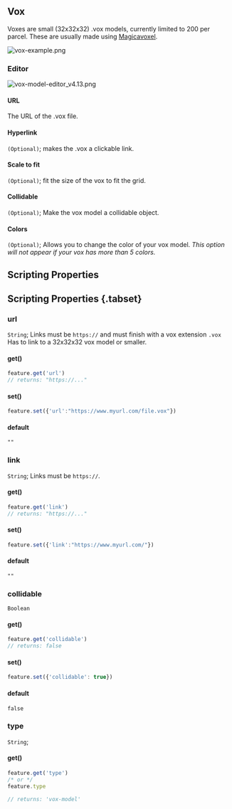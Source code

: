 ## Vox

Voxes are small (32x32x32) .vox models, currently limited to 200 per parcel. These are usually made using [Magicavoxel](https://ephtracy.github.io/).

![vox-example.png](/vox-example.png)

### Editor

![vox-model-editor_v4.13.png](/vox-model-editor_v4.13.png)

#### URL

The URL of the .vox file.

#### Hyperlink

`(Optional)`; makes the .vox a clickable link.

#### Scale to fit

`(Optional)`; fit the size of the vox to fit the grid.

#### Collidable

`(Optional)`; Make the vox model a collidable object.

#### Colors

`(Optional)`;
Allows you to change the color of your vox model.
*This option will not appear if your vox has more than 5 colors.*


## Scripting Properties
## Scripting Properties {.tabset}
### url
`String`; Links must be `https://` and must finish with a vox extension `.vox`
Has to link to a 32x32x32 vox model or smaller.

#### get()

```js
feature.get('url')
// returns: "https://..."
```

#### set()

```js
feature.set({'url':"https://www.myurl.com/file.vox"})
```

#### default

`""`

### link
`String`; Links must be `https://`.

#### get()

```js
feature.get('link')
// returns: "https://..."
```

#### set()

```js
feature.set({'link':"https://www.myurl.com/"})
```

#### default

`""`

### collidable
`Boolean`

#### get()

```js
feature.get('collidable')
// returns: false
```

#### set()

```js
feature.set({'collidable': true})
```

#### default

`false`

### type
`String`;

#### get()

```js
feature.get('type')
/* or */
feature.type

// returns: 'vox-model'
```